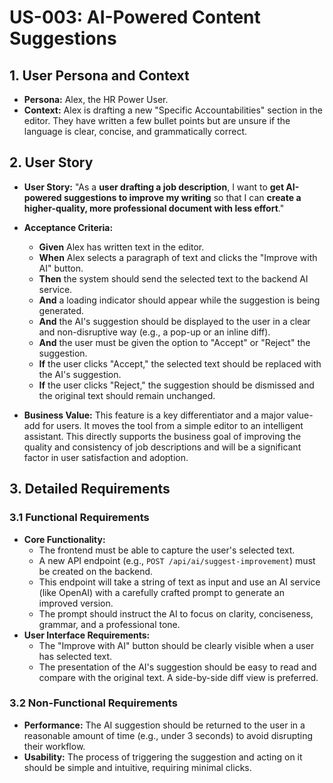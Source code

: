 # US-003: AI-Powered Content Suggestions

## 1. User Persona and Context

- **Persona:** Alex, the HR Power User.
- **Context:** Alex is drafting a new "Specific Accountabilities" section in the editor. They have written a few bullet points but are unsure if the language is clear, concise, and grammatically correct.

## 2. User Story

- **User Story:** "As a **user drafting a job description**, I want to **get AI-powered suggestions to improve my writing** so that I can **create a higher-quality, more professional document with less effort**."

- **Acceptance Criteria:**
    - **Given** Alex has written text in the editor.
    - **When** Alex selects a paragraph of text and clicks the "Improve with AI" button.
    - **Then** the system should send the selected text to the backend AI service.
    - **And** a loading indicator should appear while the suggestion is being generated.
    - **And** the AI's suggestion should be displayed to the user in a clear and non-disruptive way (e.g., a pop-up or an inline diff).
    - **And** the user must be given the option to "Accept" or "Reject" the suggestion.
    - **If** the user clicks "Accept," the selected text should be replaced with the AI's suggestion.
    - **If** the user clicks "Reject," the suggestion should be dismissed and the original text should remain unchanged.

- **Business Value:** This feature is a key differentiator and a major value-add for users. It moves the tool from a simple editor to an intelligent assistant. This directly supports the business goal of improving the quality and consistency of job descriptions and will be a significant factor in user satisfaction and adoption.

## 3. Detailed Requirements

### 3.1 Functional Requirements

- **Core Functionality:**
    - The frontend must be able to capture the user's selected text.
    - A new API endpoint (e.g., `POST /api/ai/suggest-improvement`) must be created on the backend.
    - This endpoint will take a string of text as input and use an AI service (like OpenAI) with a carefully crafted prompt to generate an improved version.
    - The prompt should instruct the AI to focus on clarity, conciseness, grammar, and a professional tone.
- **User Interface Requirements:**
    - The "Improve with AI" button should be clearly visible when a user has selected text.
    - The presentation of the AI's suggestion should be easy to read and compare with the original text. A side-by-side diff view is preferred.

### 3.2 Non-Functional Requirements

- **Performance:** The AI suggestion should be returned to the user in a reasonable amount of time (e.g., under 3 seconds) to avoid disrupting their workflow.
- **Usability:** The process of triggering the suggestion and acting on it should be simple and intuitive, requiring minimal clicks.
